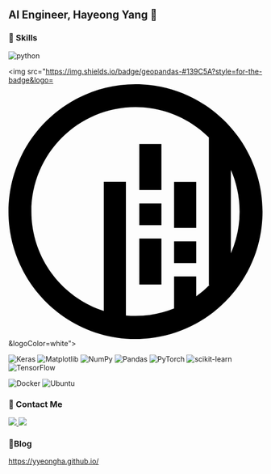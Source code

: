 ## AI Engineer, Hayeong Yang 👋

### 🔨 Skills

![python](https://img.shields.io/badge/Python-3776AB?style=for-the-badge&logo=python&logoColor=white)

<img src="https://img.shields.io/badge/geopandas-#139C5A?style=for-the-badge&logo=<svg role="img" viewBox="0 0 24 24" xmlns="http://www.w3.org/2000/svg"><title>GeoPandas</title><path d="M12.0043 0C5.3911 0 0 5.3805 0 12c0 6.6108 5.3825 12 12.0043 12C18.6263 24 24 18.6108 24 12c0-6.6195-5.3824-12-11.9957-12Zm9.8288 12a9.7343 9.7343 0 0 1-.8234 3.925v-7.85c.5288 1.1958.8235 2.53.8235 3.925zm-4.0996 7.9798v-1.8715h-2.0889v3.0152a9.7946 9.7946 0 0 1-3.6403.7018c-.3033 0-.6067-.0173-.91-.0433V9.1928H9.0054v12.1646c-3.961-1.2736-6.8385-4.9906-6.8385-9.366 0-5.4239 4.4117-9.834 9.8374-9.834 2.6956 0 5.1485 1.0917 6.9253 2.8592v13.8888h.0607c-.39.3986-.8148.7538-1.2568 1.0744zM15.6446 9.2014h2.0889v4.3322h-2.0889zm-3.2849 5.3372h2.0888v4.3322h-2.0888Zm0-8.9068h2.0888v4.3321h-2.0888Zm3.285 9.1668h2.0888v2.0447h-2.0889Zm-3.285-3.5697h2.0888v2.0448h-2.0888Z"/></svg>&logoColor=white">


![Keras](https://img.shields.io/badge/Keras-%23D00000.svg?style=for-the-badge&logo=Keras&logoColor=white)
![Matplotlib](https://img.shields.io/badge/Matplotlib-%23ffffff.svg?style=for-the-badge&logo=Matplotlib&logoColor=black)
![NumPy](https://img.shields.io/badge/numpy-%23013243.svg?style=for-the-badge&logo=numpy&logoColor=white)
![Pandas](https://img.shields.io/badge/pandas-%23150458.svg?style=for-the-badge&logo=pandas&logoColor=white)
![PyTorch](https://img.shields.io/badge/PyTorch-%23EE4C2C.svg?style=for-the-badge&logo=PyTorch&logoColor=white)
![scikit-learn](https://img.shields.io/badge/scikit--learn-%23F7931E.svg?style=for-the-badge&logo=scikit-learn&logoColor=white)
![TensorFlow](https://img.shields.io/badge/TensorFlow-%23FF6F00.svg?style=for-the-badge&logo=TensorFlow&logoColor=white)

![Docker](https://img.shields.io/badge/docker-%230db7ed.svg?style=for-the-badge&logo=docker&logoColor=white)
![Ubuntu](https://img.shields.io/badge/Ubuntu-E95420?style=for-the-badge&logo=ubuntu&logoColor=white)

### 🔗 Contact Me
<a href="mailto:yha0719@gmail.com">
   <img src="https://img.shields.io/badge/Gmail-D14836?style=for-the-badge&logo=gmail&logoColor=white"/>
</a>

<a href="https://www.linkedin.com/in/hayeong-yang">
   <img src="https://img.shields.io/badge/linkedin-%230077B5.svg?style=for-the-badge&logo=linkedin&logoColor=white"/>
</a>

### 📌Blog
https://yyeongha.github.io/
